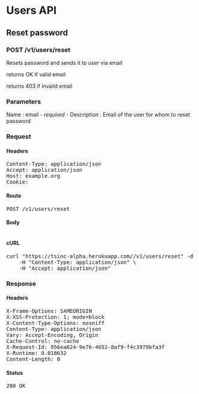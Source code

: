 # Users API

## Reset password

### POST /v1/users/reset

Resets password and sends it to user via email

returns OK if valid email

returns 403 if invalid email

### Parameters

Name : email *- required -*
Description : Email of the user for whom to reset password

### Request

#### Headers

<pre>Content-Type: application/json
Accept: application/json
Host: example.org
Cookie: </pre>

#### Route

<pre>POST /v1/users/reset</pre>

#### Body
```javascript

```


#### cURL

<pre class="request">curl &quot;https://tsinc-alpha.herokuapp.com//v1/users/reset&quot; -d &#39;{&quot;email&quot;:&quot;success@simulator.amazonses.com&quot;}&#39; -X POST \
	-H &quot;Content-Type: application/json&quot; \
	-H &quot;Accept: application/json&quot;</pre>

### Response

#### Headers

<pre>X-Frame-Options: SAMEORIGIN
X-XSS-Protection: 1; mode=block
X-Content-Type-Options: nosniff
Content-Type: application/json
Vary: Accept-Encoding, Origin
Cache-Control: no-cache
X-Request-Id: 956ea624-9e76-4652-8af9-f4c3979bfa3f
X-Runtime: 0.018632
Content-Length: 0</pre>

#### Status

<pre>200 OK</pre>

